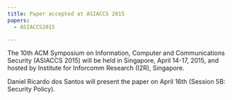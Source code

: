 ```yaml
---
title: Paper accepted at ASIACCS 2015
papers:
  - ASIACCS2015

---
```


The 10th ACM Symposium on Information, Computer and Communications Security (ASIACCS 2015) will be held in Singapore, April 14-17, 2015, and hosted by Institute for Inforcomm Research (I2R), Singapore.

Daniel Ricardo dos Santos will present the paper on April 16th (Session 5B: Security Policy).